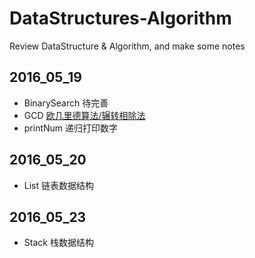 # DataStructures-Algorithm
Review DataStructure & Algorithm, and make some notes
## 2016_05_19
* BinarySearch 待完善
* GCD [欧几里德算法/辗转相除法](http://baike.baidu.com/view/1241014.htm)
* printNum 递归打印数字
## 2016_05_20
* List 链表数据结构
## 2016_05_23
* Stack 栈数据结构